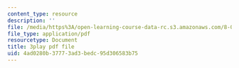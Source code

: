 ```yaml
---
content_type: resource
description: ''
file: /media/https%3A/open-learning-course-data-rc.s3.amazonaws.com/8-04-quantum-physics-i-spring-2016/4ad0280b37773ad3bedc95d306583b75_Ex_fFlwZoM0.pdf
file_type: application/pdf
resourcetype: Document
title: 3play pdf file
uid: 4ad0280b-3777-3ad3-bedc-95d306583b75
---
```

